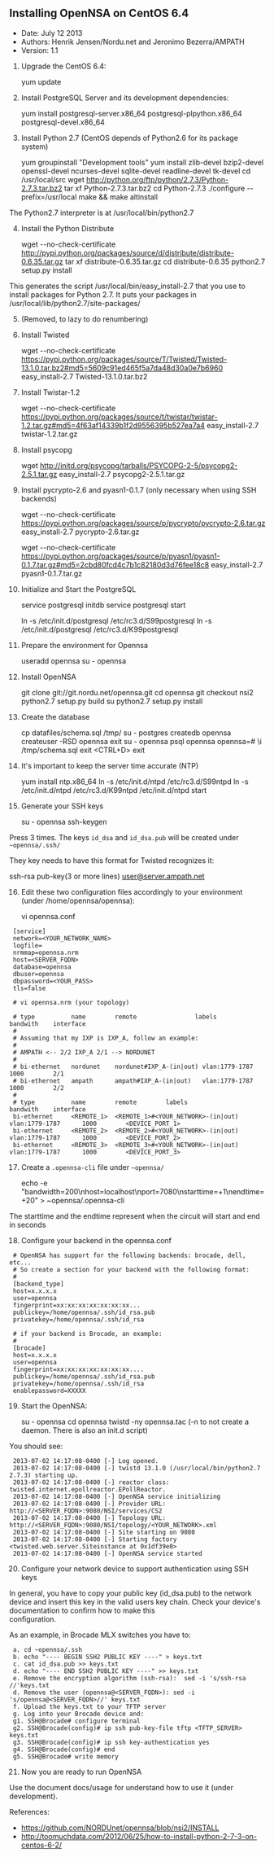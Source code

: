 Installing OpenNSA on CentOS 6.4
--------------------------------
* Date: July 12 2013
* Authors: Henrik Jensen/Nordu.net and Jeronimo Bezerra/AMPATH
* Version: 1.1

1) Upgrade the CentOS 6.4:

    yum update

2) Install PostgreSQL Server and its development dependencies:

    yum install postgresql-server.x86_64 postgresql-plpython.x86_64 postgresql-devel.x86_64

3) Install Python 2.7 (CentOS depends of Python2.6 for its package system)

    yum groupinstall "Development tools"
    yum install zlib-devel bzip2-devel openssl-devel ncurses-devel sqlite-devel readline-devel tk-devel
    cd /usr/local/src
    wget http://python.org/ftp/python/2.7.3/Python-2.7.3.tar.bz2
    tar xf Python-2.7.3.tar.bz2
    cd Python-2.7.3
    ./configure --prefix=/usr/local
    make && make altinstall

The Python2.7 interpreter is at /usr/local/bin/python2.7

4) Install the Python Distribute

    wget --no-check-certificate http://pypi.python.org/packages/source/d/distribute/distribute-0.6.35.tar.gz
    tar xf distribute-0.6.35.tar.gz
    cd distribute-0.6.35
    python2.7 setup.py install

 This generates the script /usr/local/bin/easy_install-2.7 that you use to install packages for Python 2.7.
 It puts your packages in /usr/local/lib/python2.7/site-packages/

5) (Removed, to lazy to do renumbering)

6) Install Twisted

    wget --no-check-certificate https://pypi.python.org/packages/source/T/Twisted/Twisted-13.1.0.tar.bz2#md5=5609c91ed465f5a7da48d30a0e7b6960
    easy_install-2.7 Twisted-13.1.0.tar.bz2

7) Install Twistar-1.2

    wget --no-check-certificate https://pypi.python.org/packages/source/t/twistar/twistar-1.2.tar.gz#md5=4f63af14339b1f2d9556395b527ea7a4
    easy_install-2.7 twistar-1.2.tar.gz

8) Install psycopg

    wget http://initd.org/psycopg/tarballs/PSYCOPG-2-5/psycopg2-2.5.1.tar.gz
    easy_install-2.7 psycopg2-2.5.1.tar.gz

9) Install pycrypto-2.6 and pyasn1-0.1.7 (only necessary when using SSH backends)

    wget --no-check-certificate https://pypi.python.org/packages/source/p/pycrypto/pycrypto-2.6.tar.gz
    easy_install-2.7 pycrypto-2.6.tar.gz
 
    wget --no-check-certificate https://pypi.python.org/packages/source/p/pyasn1/pyasn1-0.1.7.tar.gz#md5=2cbd80fcd4c7b1c82180d3d76fee18c8
    easy_install-2.7 pyasn1-0.1.7.tar.gz
 
10) Initialize and Start the PostgreSQL

    service postgresql initdb
    service postgresql start

    ln -s /etc/init.d/postgresql /etc/rc3.d/S99postgresql
    ln -s /etc/init.d/postgresql /etc/rc3.d/K99postgresql

11) Prepare the environment for Opennsa

    useradd opennsa
    su - opennsa

12) Install OpenNSA

    git clone git://git.nordu.net/opennsa.git
    cd opennsa
    git checkout nsi2
    python2.7 setup.py build
    su
    python2.7 setup.py install
 
13) Create the database

    cp datafiles/schema.sql /tmp/
    su - postgres
    createdb opennsa
    createuser -RSD opennsa 
    exit
    su - opennsa
    psql opennsa
    opennsa=# \i /tmp/schema.sql
    exit
    <CTRL+D>
    exit

14) It's important to keep the server time accurate (NTP)

    yum install ntp.x86_64
    ln -s /etc/init.d/ntpd /etc/rc3.d/S99ntpd
    ln -s /etc/init.d/ntpd /etc/rc3.d/K99ntpd
    /etc/init.d/ntpd start

15) Generate your SSH keys

    su - opennsa
    ssh-keygen
 

 Press <ENTER> 3 times. The keys `id_dsa` and `id_dsa.pub` will be created under `~opennsa/.ssh/`
 
 They key needs to have this format for Twisted recognizes it:
 
 ssh-rsa pub-key(3 or more lines) user@server.ampath.net
 
16) Edit these two configuration files accordingly to your environment (under /home/opennsa/opennsa):

    vi opennsa.conf

```
 [service]
 network=<YOUR_NETWORK_NAME>
 logfile=
 nrmmap=opennsa.nrm
 host=<SERVER_FQDN>
 database=opennsa
 dbuser=opennsa
 dbpassword=<YOUR_PASS>
 tls=false

 # vi opennsa.nrm (your topology)

 # type          name        remote                labels              bandwith    interface
 #
 # Assuming that my IXP is IXP_A, follow an example:
 #
 # AMPATH <-- 2/2 IXP_A 2/1 --> NORDUNET
 #
 # bi-ethernet   nordunet    nordunet#IXP_A-(in|out) vlan:1779-1787      1000        2/1
 # bi-ethernet   ampath      ampath#IXP_A-(in|out)   vlan:1779-1787      1000        2/2
 #
 # type          name        remote        labels              bandwith    interface
 bi-ethernet     <REMOTE_1>  <REMOTE_1>#<YOUR_NETWORK>-(in|out) vlan:1779-1787      1000        <DEVICE_PORT_1>
 bi-ethernet     <REMOTE_2>  <REMOTE_2>#<YOUR_NETWORK>-(in|out) vlan:1779-1787      1000        <DEVICE_PORT_2>
 bi-ethernet     <REMOTE_3>  <REMOTE_3>#<YOUR_NETWORK>-(in|out) vlan:1779-1787      1000        <DEVICE_PORT_3>
```



17) Create a `.opennsa-cli` file under `~opennsa/`

    echo -e "bandwidth=200\nhost=localhost\nport=7080\nstarttime=+1\nendtime=+20" > ~opennsa/.opennsa-cli
 
 The starttime and the endtime represent when the circuit will start and end in seconds

18) Configure your backend in the opennsa.conf

```
 # OpenNSA has support for the following backends: brocade, dell, etc...
 # So create a section for your backend with the following format:
 #
 [backend_type]
 host=x.x.x.x
 user=opennsa
 fingerprint=xx:xx:xx:xx:xx:xx:xx...
 publickey=/home/opennsa/.ssh/id_rsa.pub
 privatekey=/home/opennsa/.ssh/id_rsa

 # if your backend is Brocade, an example:
 #
 [brocade]
 host=x.x.x.x
 user=opennsa
 fingerprint=xx:xx:xx:xx:xx:xx:xx....
 publickey=/home/opennsa/.ssh/id_rsa.pub
 privatekey=/home/opennsa/.ssh/id_rsa
 enablepassword=XXXXX
```

19) Start the OpenNSA:

    su - opennsa
    cd opennsa
    twistd -ny opennsa.tac
    (-n to not create a daemon. There is also an init.d script)

 You should see:

``` 
 2013-07-02 14:17:08-0400 [-] Log opened.
 2013-07-02 14:17:08-0400 [-] twistd 13.1.0 (/usr/local/bin/python2.7 2.7.3) starting up.
 2013-07-02 14:17:08-0400 [-] reactor class: twisted.internet.epollreactor.EPollReactor.
 2013-07-02 14:17:08-0400 [-] OpenNSA service initializing
 2013-07-02 14:17:08-0400 [-] Provider URL: http://<SERVER_FQDN>:9080/NSI/services/CS2
 2013-07-02 14:17:08-0400 [-] Topology URL: http://<SERVER_FQDN>:9080/NSI/topology/<YOUR_NETWORK>.xml
 2013-07-02 14:17:08-0400 [-] Site starting on 9080
 2013-07-02 14:17:08-0400 [-] Starting factory <twisted.web.server.Siteinstance at 0x1df39e0>
 2013-07-02 14:17:08-0400 [-] OpenNSA service started
```

20) Configure your network device to support authentication using SSH keys

 In general, you have to copy your public key (id_dsa.pub) to the network device
 and insert this key in the valid users key chain. Check your device's documentation to confirm how to make this  
 configuration.
 
 As an example, in Brocade MLX switches you have to:

```
 a. cd ~opennsa/.ssh
 b. echo "---- BEGIN SSH2 PUBLIC KEY ----" > keys.txt
 c. cat id_dsa.pub >> keys.txt
 d. echo "---- END SSH2 PUBLIC KEY ----" >> keys.txt
 e. Remove the encryption algorithm (ssh-rsa):  sed -i 's/ssh-rsa //'keys.txt
 d. Remove the user (opennsa@<SERVER_FQDN>): sed -i 's/opennsa@<SERVER_FQDN>//' keys.txt
 f. Upload the keys.txt to your TFTP server
 g. Log into your Brocade device and:
 g1. SSH@Brocade# configure terminal
 g2. SSH@Brocade(config)# ip ssh pub-key-file tftp <TFTP_SERVER> keys.txt
 g3. SSH@Brocade(config)# ip ssh key-authentication yes
 g4. SSH@Brocade(config)# end
 g5. SSH@Brocade# write memory
```

21) Now you are ready to run OpenNSA

 Use the document docs/usage for understand how to use it (under development).

References:
 
* https://github.com/NORDUnet/opennsa/blob/nsi2/INSTALL
* http://toomuchdata.com/2012/06/25/how-to-install-python-2-7-3-on-centos-6-2/

